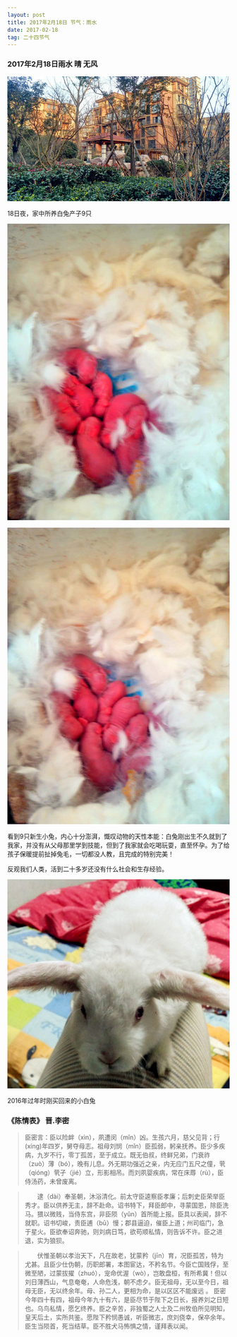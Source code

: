 ```yaml
---
layout: post
title: 2017年2月18日 节气：雨水
date: 2017-02-18
tag: 二十四节气
---
```


### 2017年2月18日雨水 晴 无风

![](/images/24/2017_2_18.jpg)

18日夜，家中所养白兔产子9只

![](/images/24/2017_2_18_r1.jpg)

![](/images/24/2017_2_18_r2.jpg)

看到9只新生小兔，内心十分澎湃，慨叹动物的天性本能：白兔刚出生不久就到了我家，并没有从父母那里学到技能，但到了我家就会吃喝玩耍，直至怀孕。为了给孩子保暖提前扯掉兔毛，一切都没人教，且完成的特别完美！

反观我们人类，活到二十多岁还没有什么社会和生存经验。

![](/images/24/2017_2_18_r0.jpg)

2016年过年时刚买回来的小白兔


### 《陈情表》  **晋.李密**

>   臣密言：臣以险衅（xìn），夙遭闵（mǐn）凶。生孩六月，慈父见背；行(xíng)年四岁，舅夺母志。祖母刘悯（mǐn）臣孤弱，躬亲抚养。臣少多疾病，九岁不行，零丁孤苦，至于成立。既无伯叔，终鲜兄弟，门衰祚（zuò）薄（bó），晚有儿息。外无期功强近之亲，内无应门五尺之僮，茕（qióng）茕孑（jié）立，形影相吊。而刘夙婴疾病，常在床蓐（rù），臣侍汤药，未曾废离。

>　　逮（dài）奉圣朝，沐浴清化。前太守臣逵察臣孝廉；后刺史臣荣举臣秀才。臣以供养无主，辞不赴命。诏书特下，拜臣郎中，寻蒙国恩，除臣洗马。猥以微贱，当侍东宫，非臣陨（yǔn）首所能上报。臣具以表闻，辞不就职。诏书切峻，责臣逋（bū）慢；郡县逼迫，催臣上道；州司临门，急于星火。臣欲奉诏奔驰，则刘病日笃，欲苟顺私情，则告诉不许。臣之进退，实为狼狈。

>　　伏惟圣朝以孝治天下，凡在故老，犹蒙矜（jīn）育，况臣孤苦，特为尤甚。且臣少仕伪朝，历职郎署，本图宦达，不矜名节。今臣亡国贱俘，至微至陋，过蒙拔擢（zhuó），宠命优渥（wò），岂敢盘桓，有所希冀！但以刘日薄西山，气息奄奄，人命危浅，朝不虑夕。臣无祖母，无以至今日，祖母无臣，无以终余年。母、孙二人，更相为命，是以区区不能废远
。
>  臣密今年四十有四，祖母今年九十有六，是臣尽节于陛下之日长，报养刘之日短也。乌鸟私情，愿乞终养。臣之辛苦，非独蜀之人士及二州牧伯所见明知，皇天后土，实所共鉴。愿陛下矜悯愚诚，听臣微志，庶刘侥幸，保卒余年。臣生当陨首，死当结草。臣不胜犬马怖惧之情，谨拜表以闻。

